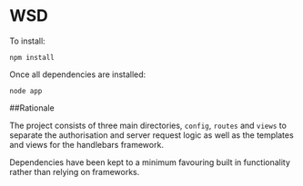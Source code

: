 # WSD

To install:

`npm install`

Once all dependencies are installed:

`node app`


##Rationale

The project consists of three main directories, `config`, `routes` and `views` to separate the authorisation and server request logic as well as the templates and views for the handlebars framework.

Dependencies have been kept to a minimum favouring built in functionality rather than relying on frameworks.

